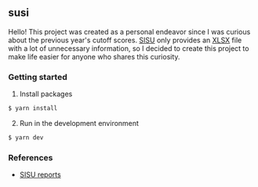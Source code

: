 ## susi

Hello! This project was created as a personal endeavor since I was curious about the previous year's cutoff scores. [SISU](https://acessounico.mec.gov.br/) only provides an [XLSX](https://en.wikipedia.org/wiki/Microsoft_Excel#File_formats) file with a lot of unnecessary information, so I decided to create this project to make life easier for anyone who shares this curiosity.

### Getting started

1. Install packages

```bash
$ yarn install
```

2. Run in the development environment

```bash
$ yarn dev
```

### References

- [SISU reports](https://sisu.mec.gov.br/#/relatorio#onepage)
